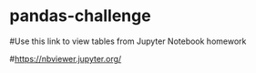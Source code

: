 # pandas-challenge
#Use this link to view tables from Jupyter Notebook homework

#https://nbviewer.jupyter.org/
